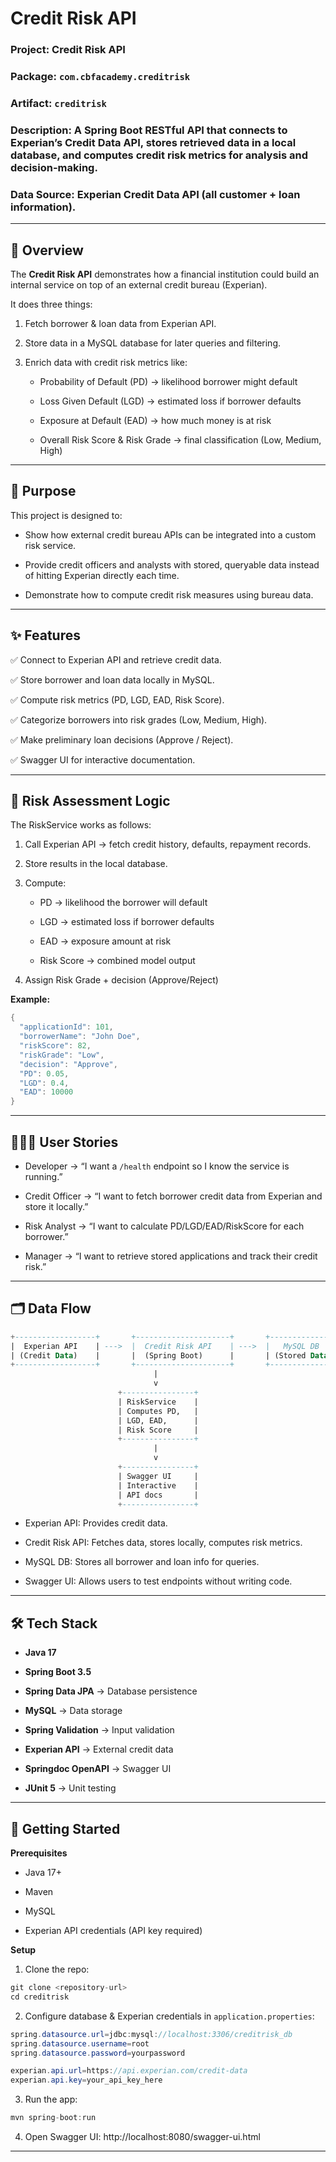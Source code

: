 # Credit Risk API 
### Project: Credit Risk API
### Package: `com.cbfacademy.creditrisk`
### Artifact: `creditrisk`
### Description: A Spring Boot RESTful API that connects to Experian’s Credit Data API, stores retrieved data in a local database, and computes credit risk metrics for analysis and decision-making.
### Data Source: Experian Credit Data API (all customer + loan information). 
------

## 📖 Overview
The **Credit Risk API** demonstrates how a financial institution could build an internal service on top of an external credit bureau (Experian).

It does three things:
1. Fetch borrower & loan data from Experian API.

2. Store data in a MySQL database for later queries and filtering.
   
3. Enrich data with credit risk metrics like:
   
   * Probability of Default (PD) → likelihood borrower might default
     
   * Loss Given Default (LGD) → estimated loss if borrower defaults
     
   * Exposure at Default (EAD) → how much money is at risk
     
   * Overall Risk Score & Risk Grade → final classification (Low, Medium, High)
------

## 🎯 Purpose
This project is designed to:
+ Show how external credit bureau APIs can be integrated into a custom risk service.
  
+ Provide credit officers and analysts with stored, queryable data instead of hitting Experian directly each time.

+ Demonstrate how to compute credit risk measures using bureau data.
------

## ✨ Features
✅ Connect to Experian API and retrieve credit data.

✅ Store borrower and loan data locally in MySQL.

✅ Compute risk metrics (PD, LGD, EAD, Risk Score).

✅ Categorize borrowers into risk grades (Low, Medium, High).

✅ Make preliminary loan decisions (Approve / Reject).

✅ Swagger UI for interactive documentation. 

------

## 🧮 Risk Assessment Logic
The RiskService works as follows:

1. Call Experian API → fetch credit history, defaults, repayment records.

2. Store results in the local database.

3. Compute:

   * PD → likelihood the borrower will default

   * LGD → estimated loss if borrower defaults

   * EAD → exposure amount at risk

   * Risk Score → combined model output

4. Assign Risk Grade + decision (Approve/Reject)

**Example:**
```Java
{
  "applicationId": 101,
  "borrowerName": "John Doe",
  "riskScore": 82,
  "riskGrade": "Low",
  "decision": "Approve",
  "PD": 0.05,
  "LGD": 0.4,
  "EAD": 10000
}
```
------

## 🧑‍🤝‍🧑 User Stories
+ Developer → “I want a `/health` endpoint so I know the service is running.”

+ Credit Officer → “I want to fetch borrower credit data from Experian and store it locally.”

+ Risk Analyst → “I want to calculate PD/LGD/EAD/RiskScore for each borrower.”

+ Manager → “I want to retrieve stored applications and track their credit risk.”
------

## 🗂 Data Flow
```sql
+------------------+       +---------------------+       +----------------+
|  Experian API    | --->  |  Credit Risk API    | --->  |   MySQL DB     |
| (Credit Data)    |       |  (Spring Boot)      |       | (Stored Data)  |
+------------------+       +---------------------+       +----------------+
                                |
                                v
                        +----------------+
                        | RiskService    |
                        | Computes PD,   |
                        | LGD, EAD,      |
                        | Risk Score     |
                        +----------------+
                                |
                                v
                        +----------------+
                        | Swagger UI     |
                        | Interactive    |
                        | API docs       |
                        +----------------+
```
+ Experian API: Provides credit data.

+ Credit Risk API: Fetches data, stores locally, computes risk metrics.

+ MySQL DB: Stores all borrower and loan info for queries.

+ Swagger UI: Allows users to test endpoints without writing code.
------
## 🛠 Tech Stack
+ **Java 17**

+ **Spring Boot 3.5**

+ **Spring Data JPA** → Database persistence

+ **MySQL** → Data storage

+ **Spring Validation** → Input validation

+ **Experian API** → External credit data

+ **Springdoc OpenAPI** → Swagger UI

+ **JUnit 5** → Unit testing
------
## 🚀 Getting Started
**Prerequisites**

+ Java 17+

+ Maven

+ MySQL

+ Experian API credentials (API key required)

**Setup**

1. Clone the repo:
```java
git clone <repository-url>
cd creditrisk
```
2. Configure database & Experian credentials in `application.properties`:
```java
spring.datasource.url=jdbc:mysql://localhost:3306/creditrisk_db
spring.datasource.username=root
spring.datasource.password=yourpassword

experian.api.url=https://api.experian.com/credit-data
experian.api.key=your_api_key_here
```
3. Run the app:
```java
mvn spring-boot:run

```
4. Open Swagger UI:
http://localhost:8080/swagger-ui.html
------
